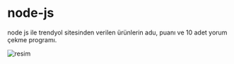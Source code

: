 # node-js
node js ile trendyol sitesinden verilen ürünlerin adu, puanı ve 10 adet yorum çekme programı. 

![resim](https://user-images.githubusercontent.com/70608758/200024964-8950c928-cfea-4221-a471-570088f6b929.png)
